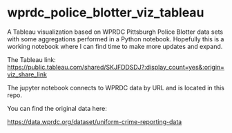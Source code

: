 # wprdc_police_blotter_viz_tableau
A Tableau visualization based on WPRDC Pittsburgh Police Blotter data sets with some aggregations performed in a Python notebook.
Hopefully this is a working notebook where I can find time to make more updates and expand.

The Tableau link:
https://public.tableau.com/shared/SKJFDDSDJ?:display_count=yes&:origin=viz_share_link

The jupyter notebook connects to WPRDC data by URL and is located in this repo.

You can find the original data here:

https://data.wprdc.org/dataset/uniform-crime-reporting-data
